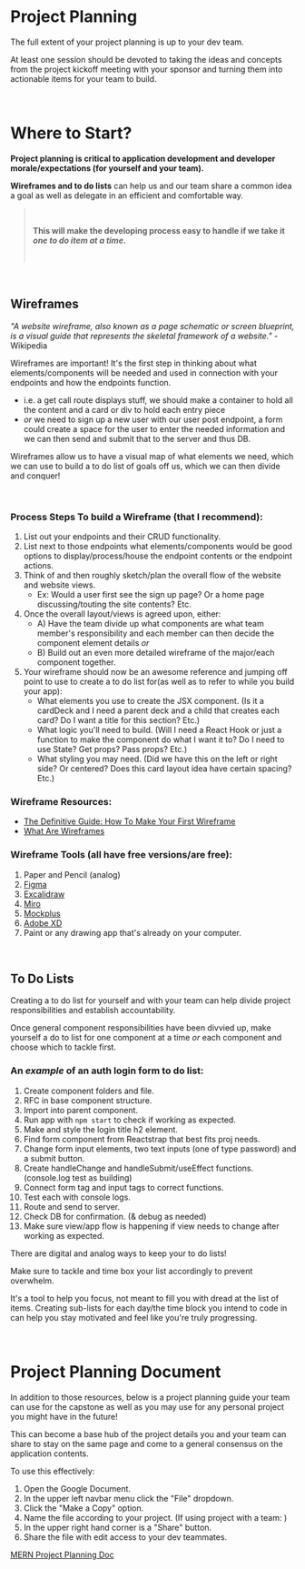# Project Planning
The full extent of your project planning is up to your dev team.

At least one session should be devoted to taking the ideas and concepts from the project kickoff meeting with your sponsor and turning them into actionable items for your team to build.

<br>

# Where to Start?

**Project planning is critical to application development and developer morale/expectations (for yourself and your team).**

**Wireframes and to do lists** can help us and our team share a common idea a goal as well as delegate in an efficient and comfortable way.

> <br>
> 
> **This will make the developing process easy to handle if we take it _one to do item at a time_.**
>
> <br>

<br>

## **Wireframes**

_"A website wireframe, also known as a page schematic or screen blueprint, is a visual guide that represents the skeletal framework of a website."_ - Wikipedia

Wireframes are important! It's the first step in thinking about what elements/components will be needed and used in connection with your endpoints and how the endpoints function. 
- i.e. a get call route displays stuff, we should make a container to hold all the content and a card or div to hold each entry piece 
- _or_ we need to sign up a new user with our user post endpoint, a form could create a space for the user to enter the needed information and we can then send and submit that to the server and thus DB.

Wireframes allow us to have a visual map of what elements we need, which we can use to build a to do list of goals off us, which we can then divide and conquer! 

<br>

### **Process Steps To build a Wireframe (that I recommend):**
1. List out your endpoints and their CRUD functionality. 
2. List next to those endpoints what elements/components would be good options to display/process/house the endpoint contents or the endpoint actions.
3. Think of and then roughly sketch/plan the overall flow of the website and website views.
    - Ex: Would a user first see the sign up page? Or a home page discussing/touting the site contents? Etc.
4. Once the overall layout/views is agreed upon, either:
    - A) Have the team divide up what components are what team member's responsibility and each member can then decide the component element details 
    _or_
    - B) Build out an even more detailed wireframe of the major/each component together.
5. Your wireframe should now be an awesome reference and  jumping off point to use to create a to do list for(as well as to refer to while you build your app):
    - What elements you use to create the JSX component. (Is it a cardDeck and I need a parent deck and a child that creates each card? Do I want a title for this section? Etc.) 
    - What logic you'll need to build. (Will I need a React Hook or just a function to make the component do what I want it to? Do I need to use State? Get props? Pass props? Etc.)
    - What styling you may need. (Did we have this on the left or right side? Or centered? Does this card layout idea have certain spacing? Etc.)

### Wireframe Resources:
- [The Definitive Guide: How To Make Your First Wireframe](https://careerfoundry.com/en/blog/ux-design/how-to-create-your-first-wireframe/)
- [What Are Wireframes](https://balsamiq.com/learn/articles/what-are-wireframes/)

### Wireframe Tools (all have free versions/are free):
1. Paper and Pencil (analog)
2. [Figma](https://www.figma.com/design/)
3. [Excalidraw](https://excalidraw.com/)
4. [Miro](https://miro.com/app/)
5. [Mockplus](https://www.mockplus.com/mockplus-rp)
6. [Adobe XD](https://helpx.adobe.com/download-install/using/download-creative-cloud-apps.html)
7. Paint or any drawing app that's already on your computer.

<br>

## **To Do Lists**

Creating a to do list for yourself and with your team can help divide project responsibilities and establish accountability.

Once general component responsibilities have been divvied up, make yourself a do to list for one component at a time _or_ each component and choose which to tackle first.

### An _example_ of an auth login form to do list:
1. Create component folders and file.
2. RFC in base component structure.
3. Import into parent component.
4. Run app with `npm start` to check if working as expected.
5. Make and style the login title h2 element.
6. Find form component from Reactstrap that best fits proj needs.
7. Change form input elements, two text inputs (one of type password) and a submit button.
8. Create handleChange and handleSubmit/useEffect functions. (console.log test as building)
9. Connect form tag and input tags to correct functions.
10. Test each with console logs.
11. Route and send to server.
12. Check DB for confirmation. (& debug as needed)
13. Make sure view/app flow is happening if view needs to change after working as expected.

There are digital and analog ways to keep your to do lists! 

Make sure to tackle and time box your list accordingly to prevent overwhelm. 

It's a tool to help you focus, not meant to fill you with dread at the list of items. Creating sub-lists for each day/the time block you intend to code in can help you stay motivated and feel like you're truly progressing. 

<br>

# Project Planning Document

In addition to those resources, below is a project planning guide your team can use for the capstone as well as you may use for any personal project you might have in the future!

This can become a base hub of the project details you and your team can share to stay on the same page and come to a general consensus on the application contents.

To use this effectively:
1. Open the Google Document.
2. In the upper left navbar menu click the "File" dropdown.
3. Click the "Make a Copy" option.
4. Name the file according to your project.
(If using project with a team: )
5. In the upper right hand corner is a "Share" button.
6. Share the file with edit access to your dev teammates. 

[MERN Project Planning Doc](https://docs.google.com/document/d/1Vwh6trrdjwrMXOekXoKgbfo-ED4CNOY0Ify10Ptss5w/edit?usp=sharing)